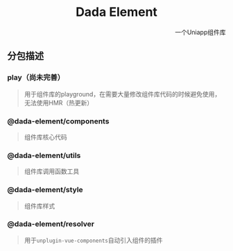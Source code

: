 <h1 align='center'> Dada Element </h1>
<p align='right'>一个Uniapp组件库</p>

## 分包描述
### play（尚未完善）
>用于组件库的playground，在需要大量修改组件库代码的时候避免使用，无法使用HMR（热更新）

### @dada-element/components
>组件库核心代码

### @dada-element/utils
>组件库调用函数工具

### @dada-element/style
>组件库样式

### @dada-element/resolver
>用于`unplugin-vue-components`自动引入组件的插件